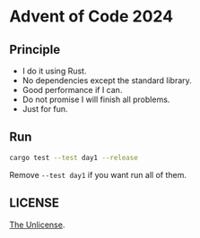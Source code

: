 # Advent of Code 2024

## Principle

- I do it using Rust.
- No dependencies except the standard library.
- Good performance if I can.
- Do not promise I will finish all problems.
- Just for fun.

## Run

```bash
cargo test --test day1 --release 
```

Remove `--test day1` if you want run all of them.

## LICENSE

[The Unlicense](https://spdx.org/licenses/Unlicense.html).
